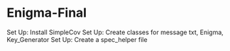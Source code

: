# Enigma-Final

Set Up: Install SimpleCov
Set Up: Create classes for message txt, Enigma, Key_Generator
Set Up: Create a spec_helper file
